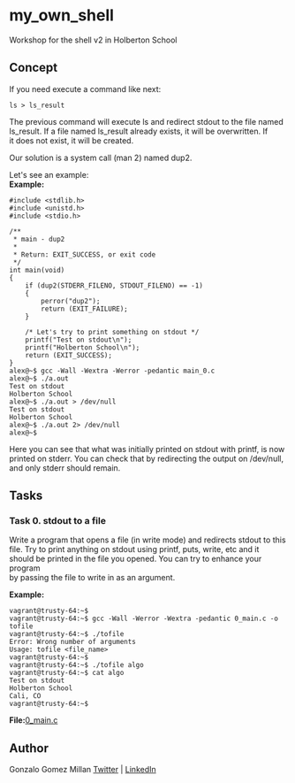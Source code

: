 # my_own_shell
Workshop for the shell v2 in Holberton School

## Concept
If you need execute a command like next:
```wrap bash
ls > ls_result
```
The previous command will execute ls and redirect stdout to the file named  
ls_result. If a file named ls_result already exists, it will be overwritten. If  
it does not exist, it will be created.  

Our solution is a system call (man 2) named dup2. 

Let's see an example:  
**Example:**
```wrap bash
#include <stdlib.h>
#include <unistd.h>
#include <stdio.h>

/**
 * main - dup2
 *
 * Return: EXIT_SUCCESS, or exit code
 */
int main(void)
{
    if (dup2(STDERR_FILENO, STDOUT_FILENO) == -1)
    {
        perror("dup2");
        return (EXIT_FAILURE);
    }

    /* Let's try to print something on stdout */
    printf("Test on stdout\n");
    printf("Holberton School\n");
    return (EXIT_SUCCESS);
}
alex@~$ gcc -Wall -Wextra -Werror -pedantic main_0.c
alex@~$ ./a.out
Test on stdout
Holberton School
alex@~$ ./a.out > /dev/null 
Test on stdout
Holberton School
alex@~$ ./a.out 2> /dev/null 
alex@~$
```
Here you can see that what was initially printed on stdout with printf, is now  
printed on stderr. You can check that by redirecting the output on /dev/null,  
and only stderr should remain.  

## Tasks

### Task 0. stdout to a file
Write a program that opens a file (in write mode) and redirects stdout to this  
file. Try to print anything on stdout using printf, puts, write, etc and it  
should be printed in the file you opened. You can try to enhance your program  
by passing the file to write in as an argument.  

**Example:**
```Wrap bash
vagrant@trusty-64:~$
vagrant@trusty-64:~$ gcc -Wall -Werror -Wextra -pedantic 0_main.c -o tofile
vagrant@trusty-64:~$ ./tofile
Error: Wrong number of arguments
Usage: tofile <file_name>
vagrant@trusty-64:~$
vagrant@trusty-64:~$ ./tofile algo
vagrant@trusty-64:~$ cat algo
Test on stdout
Holberton School
Cali, CO
vagrant@trusty-64:~$
```

**File:**[0_main.c](0_main.c)

## Author
Gonzalo Gomez Millan [Twitter](https://twitter.com/gogomillan) |
[LinkedIn](https://linkedin.com/in/gogomillan)
